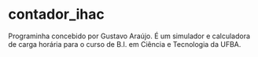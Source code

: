 # contador_ihac
Programinha concebido por Gustavo Araújo. É um simulador e calculadora de carga horária para o curso de B.I. em Ciência e Tecnologia da UFBA.

